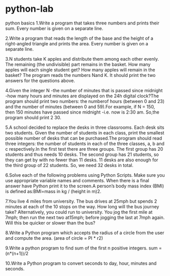 # python-lab
python basics
1.Write a program that takes three numbers and prints their sum. Every number is given on a separate line.

2.Write a program that reads the length of the base and the height of a right-angled triangle and prints the area. Every number is given on a separate line.

3.N students take K apples and distribute them among each other evenly. The remaining (the  undivisible)  part  remains  in  the  basket.  How  many  apples  will  each  single  student get? How many apples will remain in the basket? The program reads the numbers Nand K. It should print the two answers for the questions above.

4.Given the integer N -the number of minutes that is passed since midnight -how many hours and minutes are displayed on the 24h digital clock?The program should print two numbers: the numberof hours (between 0 and 23) and the number of minutes (between 0 and 59).For example, if N = 150, then 150 minutes have passed since midnight -i.e. now is 2:30 am. So,the program should print 2 30.

5.A school decided to replace the desks in three classrooms. Each desk sits two students. Given the number of students in each class, print the smallest possible number of desks that can be purchased.The  program  should  read  three  integers:  the  number  of  students  in  each  of  the  three classes, a, b and c respectively.In the first test there are three groups. The first group has 20 students and thus needs 10 desks. The second group has 21 students, so they can get by with no fewer than 11 desks. 11 desks are also enough for the third group of 22 students. So, we need 32 desks in total. 

6.Solve each of the following problems using Python Scripts. Make sure you use appropriate variable names and comments. When there is a final answer have Python print it to the screen.A person’s body mass index (BMI) is defined as:BMI=mass in kg / (height in m)2.

7.You live 4 miles from university. The bus drives at 25mph but spends 2 minutes at each of the 10 stops on the way. How long will the bus journey take? Alternatively, you could run to university. You jog the first mile at 7mph; then run the next two at15mph; before jogging the last at 7mph again. Will this be quicker or slower than the bus?

8.Write a Python program which accepts the radius of a circle from the user and compute the area. (area of circle = PI * r2)

9.Write a python program to find sum of the first n positive integers. sum = (n*(n+1))/2

10.Write a Python program to convert seconds to day, hour, minutes and seconds.

